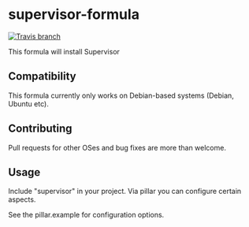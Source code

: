 # supervisor-formula

[![Travis branch](https://img.shields.io/travis/Enrise/supervisor-formula/master.svg?style=flat-square)](https://travis-ci.org/Enrise/supervisor-formula)

This formula will install Supervisor

## Compatibility

This formula currently only works on Debian-based systems (Debian, Ubuntu etc).

## Contributing

Pull requests for other OSes and bug fixes are more than welcome.

## Usage

Include "supervisor" in your project.
Via pillar you can configure certain aspects.

See the pillar.example for configuration options.
